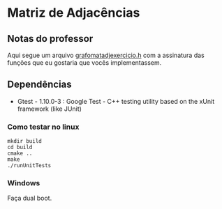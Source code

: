 # Matriz de Adjacências

## Notas do professor

Aqui segue um arquivo [grafomatadjexercicio.h](https://github.com/eduardolfalcao/edii/blob/master/src/grafos/grafomatadjexercicio.h)
com a assinatura das funções que eu gostaria que vocês implementassem.

## Dependências
 - Gtest - 1.10.0-3 : Google Test -
   C++ testing utility based on the xUnit framework (like JUnit)

### Como testar no linux
```shell
mkdir build
cd build
cmake ..
make 
./runUnitTests
```

### Windows
Faça dual boot.
